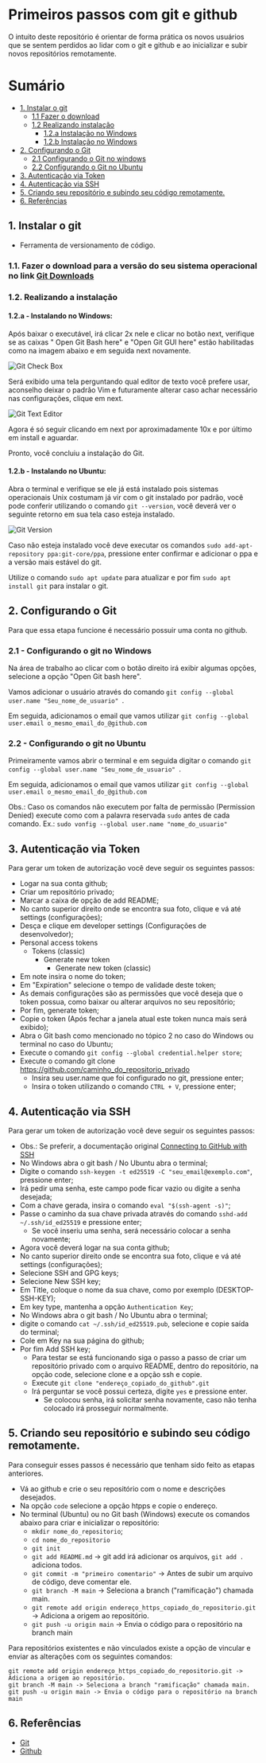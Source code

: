 # Primeiros passos com git e github

O intuito deste repositório é orientar de forma prática os novos usuários que se sentem perdidos ao lidar com o git e github e ao inicializar e subir novos repositórios remotamente.


# Sumário 
- [1. Instalar o git](#1.-Instalar-o-git)
    - [1.1 Fazer o download](#11-fazer-o-download-para-a-versão-do-seu-sistema-operacional-no-link-git-downloads)
    - [1.2 Realizando instalação](#12-realizando-a-instalação)
      - [1.2.a Instalação no Windows](#12a---instalando-no-windows)
      - [1.2.b Instalação no Windows](#12b---instalando-no-ubuntu)
- [2. Configurando o Git ](#2.-Configurando-o-Git)
    - [2.1 Configurando o Git no windows](#21---configurando-o-git-no-windows)
    - [2.2 Configurando o Git no Ubuntu](#22---configurando-o-git-no-ubuntu)
- [3. Autenticação via Token](#3-autenticação-via-token)
- [4. Autenticação via SSH](#4-autenticação-via-ssh)
- [5. Criando seu repositório e subindo seu código remotamente.](#5-criando-seu-repositório-e-subindo-seu-código-remotamente)
- [6. Referências](#6-referências)

## 1. Instalar o git

- Ferramenta de versionamento de código.
  
### 1.1. Fazer o download para a versão do seu sistema operacional no link [Git Downloads](https://git-scm.com/downloads)

### 1.2. Realizando a instalação

#### 1.2.a - Instalando no Windows:

Após baixar o executável, irá clicar 2x nele e clicar no botão next, verifique se as caixas " Open Git Bash here" e "Open Git GUI here" estão habilitadas como na imagem abaixo e em seguida next novamente.

![Git Check Box](./images/git_check_box.png)

Será exibido uma tela perguntando qual editor de texto você prefere usar, aconselho deixar o padrão Vim e futuramente alterar caso achar necessário nas configurações, clique em next.

![Git Text Editor](./images/git_text_editor.png)

Agora é só seguir clicando em next por aproximadamente 10x e por último em install e aguardar. 

Pronto, você concluiu a instalação do Git.

#### 1.2.b - Instalando no Ubuntu:

Abra o terminal e verifique se ele já está instalado pois sistemas operacionais Unix costumam já vir com o git instalado por padrão, você pode conferir utilizando o comando `git --version`, você deverá ver o seguinte retorno em sua tela caso esteja instalado.

![Git Version](./images/git_version.png)

Caso não esteja instalado você deve executar os comandos `sudo add-apt-repository ppa:git-core/ppa`, pressione enter confirmar e adicionar o ppa e a versão mais estável do git.

Utilize o comando `sudo apt update` para atualizar e por fim `sudo apt install git` para instalar o git.

## 2. Configurando o Git 

Para que essa etapa funcione é necessário possuir uma conta no github.

### 2.1 - Configurando o git no Windows

Na área de trabalho ao clicar com o botão direito irá exibir algumas opções, selecione a opção "Open Git bash here".

Vamos adicionar o usuário através do comando `git config --global user.name "Seu_nome_de_usuario" `.

Em seguida, adicionamos o email que vamos utilizar `git config --global user.email o_mesmo_email_do_@github.com`

### 2.2 - Configurando o git no Ubuntu

Primeiramente vamos abrir o terminal e em seguida digitar o comando `git config --global user.name "Seu_nome_de_usuario" `.

Em seguida, adicionamos o email que vamos utilizar `git config --global user.email o_mesmo_email_do_@github.com`

Obs.: Caso os comandos não executem por falta de permissão (Permission Denied) execute como com a palavra reservada `sudo` antes de cada comando. Ex.: `sudo vonfig --global user.name "nome_do_usuario" `

## 3. Autenticação via Token

Para gerar um token de autorização você deve seguir os seguintes passos:

- Logar na sua conta github;
- Criar um repositório privado;
- Marcar a caixa de opção de add README;
- No canto superior direito onde se encontra sua foto, clique e vá até settings (configurações);
- Desça e clique em developer settings (Configurações de desenvolvedor);
- Personal access tokens
  - Tokens (classic)
    - Generate new token
      - Generate new token (classic)
- Em note insira o nome do token;
- Em "Expiration" selecione o tempo de validade deste token;
- As demais configurações são as permissões que você deseja que o token possua, como baixar ou alterar arquivos no seu repositório;
- Por fim, generate token;
- Copie o token (Após fechar a janela atual este token nunca mais será exibido);
- Abra o Git bash como mencionado no tópico 2 no caso do Windows ou terminal no caso do Ubuntu;
- Execute o comando `git config --global credential.helper store`;
- Execute o comando git clone https://github.com/caminho_do_repositorio_privado
  - Insira seu user.name que foi configurado no git, pressione enter;
  - Insira o token utilizando o comando `CTRL + V`, pressione enter;

## 4. Autenticação via SSH

Para gerar um token de autorização você deve seguir os seguintes passos:
- Obs.: Se preferir, a documentação original [Connecting to GitHub with SSH](https://docs.github.com/pt/authentication/connecting-to-github-with-ssh)
- No Windows abra o git bash / No Ubuntu abra o terminal;
- Digite o comando `ssh-keygen -t ed25519 -C "seu_email@exemplo.com"`, pressione enter;
- Irá pedir uma senha, este campo pode ficar vazio ou digite a senha desejada;
- Com a chave gerada, insira o comando `eval "$(ssh-agent -s)"`;
- Passe o caminho da sua chave privada através do comando `sshd-add ~/.ssh/id_ed25519` e pressione enter;
  - Se você inseriu uma senha, será necessário colocar a senha novamente;
- Agora você deverá logar na sua conta github;
- No canto superior direito onde se encontra sua foto, clique e vá até settings (configurações);
- Selecione SSH and GPG keys;
- Selecione New SSH key;
- Em Title, coloque o nome da sua chave, como por exemplo (DESKTOP-SSH-KEY);
- Em key type, mantenha a opção `Authentication Key`;
- No Windows abra o git bash / No Ubuntu abra o terminal;
- digite o comando `cat ~/.ssh/id_ed25519.pub`, selecione e copie saída do terminal;
- Cole em Key na sua página do github;
- Por fim Add SSH key;
  - Para testar se está funcionando siga o passo a passo de criar um repositório privado com o arquivo README, dentro do repositório, na opção code, selecione clone e a opção ssh e copie.
  - Execute `git clone "endereço_copiado_do_github".git`
  - Irá perguntar se você possui certeza, digite `yes` e pressione enter.
    - Se colocou senha, irá solicitar senha novamente, caso não tenha colocado irá prosseguir normalmente.

## 5. Criando seu repositório e subindo seu código remotamente.

Para conseguir esses passos é necessário que tenham sido feito as etapas anteriores.

- Vá ao github e crie o seu repositório com o nome e descrições desejados.
- Na opção `code` selecione a opção htpps e copie o endereço.
- No terminal (Ubuntu) ou no Git bash (Windows) execute os comandos abaixo para criar e inicializar o repositório:
  - `mkdir nome_do_repositorio`;
  - `cd nome_do_repositorio`
  - `git init`
  - `git add README.md` -> git add irá adicionar os arquivos, `git add .` adiciona todos.
  - `git commit -m "primeiro comentario"` -> Antes de subir um arquivo de código, deve comentar ele.
  - `git branch -M main` -> Seleciona a branch ("ramificação") chamada main.
  - `git remote add origin endereço_https_copiado_do_repositorio.git` -> Adiciona a origem ao repositório.
  - `git push -u origin main` -> Envia o código para o repositório na branch main

Para repositórios existentes e não vinculados existe a opção de vincular e enviar as alterações com os seguintes comandos:

```
git remote add origin endereço_https_copiado_do_repositorio.git -> Adiciona a origem ao repositório.
git branch -M main -> Seleciona a branch "ramificação" chamada main.
git push -u origin main -> Envia o código para o repositório na branch main
```

## 6. Referências

- [Git](https://git-scm.com/docs/git)
- [Github](https://docs.github.com/pt/authentication/connecting-to-github-with-ssh)
